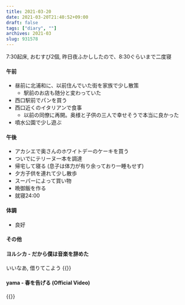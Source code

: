 ```yaml
---
title: 2021-03-20
date: 2021-03-20T21:40:52+09:00
draft: false
tags: ["diary", ""]
archives: 2021-03
slug: 931578
---
```

7:30起床, おむすび2個, 昨日夜ふかししたので、8:30ぐらいまで二度寝
#### 午前
- 昼前に北浦和に、以前住んでいた街を家族で少し散策
  - 駅前のお店も随分と変わっていた
- 西口駅前でパンを買う
- 西口近くのイタリアンで食事
  - 以前の同僚に再開。奥様と子供の三人で幸せそうで本当に良かった
- 噴水公園で少し遊ぶ
#### 午後
- アカシエで奥さんのホワイトデーのケーキを買う
- ついでにテリーヌ一本を調達
- 帰宅して寝る (息子は体力が有り余っており一睡もせず)
- 夕方子供を連れて少し散歩
- スーパーによって買い物
- 晩御飯を作る
- 就寝24:00
#### 体調
- 良好
#### その他
#### ヨルシカ - だから僕は音楽を辞めた
いいなあ, 借りてこよう
{{<youtube KTZ-y85Erus>}}
#### yama - 春を告げる (Official Video)
{{<youtube DC6JppqHkaM>}}